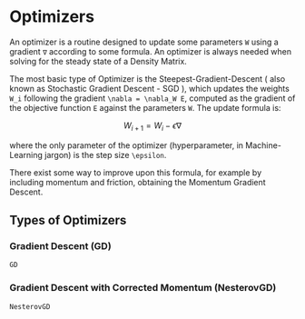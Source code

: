 # Optimizers

An optimizer is a routine designed to update some parameters `W` using a
gradient `∇` according to some formula. An optimizer is always needed when solving for the steady state of a Density Matrix.

The most basic type of Optimizer is the Steepest-Gradient-Descent ( also known as Stochastic Gradient Descent - SGD ), which updates the weights ``W_i`` following the gradient ``\nabla = \nabla_W E``, computed as the gradient of the objective function ``E`` against the parameters ``W``. The update formula is:

```math
W_{i+1} = W_i - \epsilon \nabla
```
where the only parameter of the optimizer (hyperparameter, in Machine-Learning jargon) is the step size ``\epsilon``.

There exist some way to improve upon this formula, for example by including momentum and friction, obtaining the Momentum Gradient Descent.

## Types of Optimizers

### Gradient Descent (GD)

```@docs
GD
```

### Gradient Descent with Corrected Momentum (NesterovGD)
```@docs
NesterovGD
```
